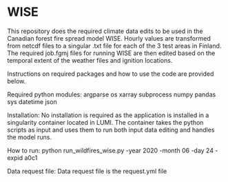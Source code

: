 # WISE
This repository does the required climate data edits to be used in the Canadian forest fire spread model WISE. Hourly values are transformed from netcdf files to a singular .txt file for each of the 3 test areas in Finland. The required job.fgmj files for running WISE are then edited based on the temporal extent of the weather files and ignition locations.

Instructions on required packages and how to use the code are provided below.

Required python modules:
argparse
os
xarray
subprocess
numpy
pandas
sys
datetime
json

Installation:
No installation is required as the application is installed in a singularity container located in LUMI. The container takes the python scripts as input and uses them to run both input data editing and handles the model runs.

How to run:
python run_wildfires_wise.py -year 2020 -month 06 -day 24 -expid a0c1

Data request file:
Data request file is the request.yml file
